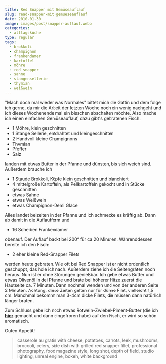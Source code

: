 ```yaml
---
title: Red Snapper mit Gemüseauflauf
slug: read-snapper-mit-gemueseauflauf
date: 2010-01-30
image: images/post/snapper-auflauf.webp
categories: 
  - alltagsküche
type: regular  
tags: 
  - brokkoli
  - champignon
  - frankendamer
  - kartoffel
  - möhre
  - red snapper
  - sahne
  - stangensellerie
  - thymian
  - weißwein
---
```


"Mach doch mal wieder was Normales" bittet mich die Gattin und dem folge ich gerne, da mir die Arbeit der letzten Woche noch ein wenig nachgeht und ich dieses Wochenende mal ein bisschen abschalten möchte. Also mache ich einen einfachen Gemüseauflauf, dazu gibt's gebratenen Fisch.

* 1 Möhre, klein geschnitten 
* 1 Stange Sellerie, entdrahtet und kleingeschnitten 
* 2 Handvoll kleine Champignons 
* Thymian 
* Pfeffer 
* Salz

landen mit etwas Butter in der Pfanne und dünsten, bis sich weich sind. Außerdem brauche ich

* 1 Staude Brokkoli, Köpfe klein geschnitten und blanchiert 
* 4 mittelgroße Kartoffeln, als Pellkartoffeln gekocht und in Stücke geschnitten 
* etwas Sahne 
* etwas Weißwein 
* etwas Champignon-Demi Glace

Alles landet beizeiten in der Pfanne und ich schmecke es kräftig ab. Dann ab damit in die Auflaufform und

* 16 Scheiben Frankendamer

obenauf. Der Auflauf backt bei 200° für ca 20 Minuten. Währenddessen bereite ich den Fisch:

* 2 eher kleine Red-Snapper Filets

werden heute gebraten. Wie oft bei Red Snapper ist er nicht ordentlich geschuppt, das hole ich nach. Außerdem ziehe ich die Seitengräten noch heraus. Nun ist er ohne Störungen genießbar. Ich gebe etwas Butter und etwas Olivenöl in dei Pfanne und brate bei höherer Hitze zuerst die Hautseite ca. 7 Minuten. Dann nochmal wenden und von der anderen Seite 2 Minuten. Achtung, diese Zeiten gelten nur für dünne Filet, vielleicht 1,5 cm. Manchmal bekommt man 3-4cm dicke Filets, die müssen dann natürlich länger braten.

Zum Schluss gebe ich noch etwas Rotwein-Zwiebel-Piment-Butter (die ich **[hier](../001-09-26-zander-mit-kartoffelschaum)** gemacht und dann eingefroren habe) auf den Fisch, er wird so schön aromatisch.

Guten Appetit!

> casserole au gratin with cheese, potatoes, carrots, leek, mushrooms, broccoli, celery, side dish with grilled red snapper fillet, professional photography, food magazine style, long shot, depth of field, studio lighting, unreal engine, bokeh, white background 